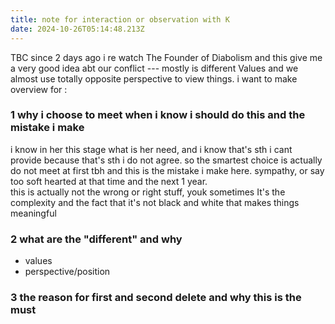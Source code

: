 ```yaml
---
title: note for interaction or observation with K
date: 2024-10-26T05:14:48.213Z
---
```






TBC
since 2 days ago i re watch The Founder of Diabolism and this give me a very good idea abt our conflict --- mostly is different Values and we almost use totally opposite perspective to view things.
i want to make overview for :

### **1** why i choose to meet when i know i should do this and the mistake i make  
i know in her this stage what is her need, and i know that's sth i cant provide because that's sth i do not agree. so the smartest choice is actually do not meet at first tbh and this is the mistake i make here. sympathy, or say too soft hearted at that time and the next 1 year.  
this is actually not the wrong or right stuff, youk sometimes It's the complexity and the fact that it's not black and white that makes things meaningful

### **2** what are the "different" and why

- values
- perspective/position
### **3** the reason for first and second delete and why this is the must